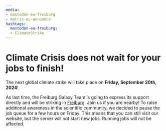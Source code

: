 ```yaml
---
media:
- mastodon-eu-freiburg
- matrix-eu-announce
hashtags:
  mastodon-eu-freiburg:
  - ClimateStrike
---
```

Climate Crisis does not wait for your jobs to finish!
=====================================================

The next global climate strike will take place on **Friday, September 20th, 2024**!

As last time, the Freiburg Galaxy Team is going to express its support directly and will be striking in [Freiburg](https://freiburgforfuture.de/). Join us if you are nearby!
To raise additional awareness in the scientific community, we decided to pause the job queue for a few hours on Friday.
This means that you can still visit our website, but the server will not start new jobs. Running jobs will not be affected.
